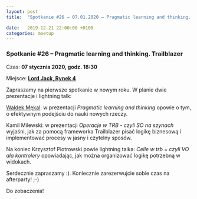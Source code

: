 ```yaml
---
layout: post
title:  "Spotkanie #26 – 07.01.2020 – Pragmatic learning and thinking. Trailblazer"

date:   2019-12-21 22:00:00 +0100
categories: meetup
---
```


### Spotkanie #26 – Pragmatic learning and thinking. Trailblazer

Czas: **07 stycznia 2020, godz. 18:30**

Miejsce: **[Lord Jack, Rynek 4](https://goo.gl/maps/zrtPaZJ5W8E2)**

Zapraszamy na pierwsze spotkanie w nowym roku. W planie dwie prezentacje i lightning talk:

[Waldek Mękal](https://twitter.com/wmekal): w prezentacji  _Pragmatic learning and thinking_ opowie o tym, o efektywnym podejściu do nauki nowych rzeczy. 

Kamil Milewski: w prezentacji _Operacje w TRB - czyli SO na szynach_ wyjaśni, jak za pomocą frameworka Trailblazer pisać logikę biznesową i implementować procesy w jasny i czytelny sposów.

Na koniec Krzysztof Piotrowski powie lightning talka: _Celle w trb = czyli VO ala kontrolery_ opowiadając, jak można organizować logikę potrzebną w widokach.

Serdecznie zapraszamy :). Koniecznie zarezerwujcie sobie czas na afterparty! ;-)

Do zobaczenia!
